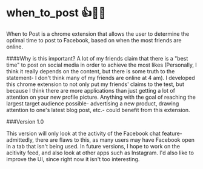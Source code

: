 # when_to_post 👍💁📱
When to Post is a chrome extension that allows the user to determine the optimal time to post to Facebook, based on when the most friends are online.

####Why is this important?
A lot of my friends claim that there is a "best time" to post on social media in order to achieve the most likes (Personally, I think it really depends on the content, but there is some truth to the statement- I don't think many of my friends are online at 4 am). I developed this chrome extension to not only put my friends' claims to the test, but because I think there are more applications than just getting a lot of attention on your new profile picture. Anything with the goal of reaching the largest target audience possible- advertising a new product, drawing attention to one's latest blog post, etc.- could benefit from this extension.

###Version 1.0

This version will only look at the activity of the Facebook chat feature- admittedly, there are flaws to this, as many users may have Facebook open in a tab that isn't being used. In future versions, I hope to work on the acitivity feed, and also look at other apps such as Instagram. I'd also like to improve the UI, since right now it isn't too interesting.

